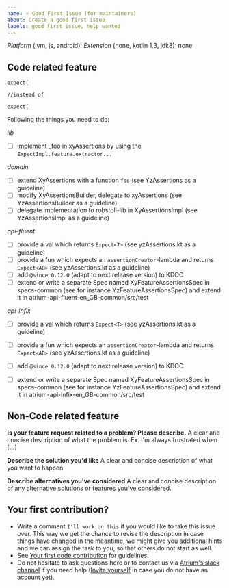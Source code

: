 ```yaml
---
name: ⭐ Good First Issue (for maintainers)
about: Create a good first issue
labels: good first issue, help wanted
---
```

*Platform* (jvm, js, android):
*Extension* (none, kotlin 1.3, jdk8): none

## Code related feature
```
expect(

//instead of

expect(
```

Following the things you need to do:


*lib*
- [ ] implement _foo in xyAssertions by using the `ExpectImpl.feature.extractor...`

*domain*
- [ ] extend XyAssertions with a function `foo` (see YzAssertions as a guideline)
- [ ] modify XyAssertionsBuilder, delegate to xyAssertions (see YzAssertionsBuilder as a guideline)
- [ ] delegate implementation to robstoll-lib in XyAssertionsImpl (see YzAssertionsImpl as a guideline)

*api-fluent*
- [ ] provide a val which returns `Expect<T>` (see yzAssertions.kt as a guideline)
- [ ] provide a fun which expects an `assertionCreator`-lambda and returns `Expect<AB>` (see yzAssertions.kt as a guideline)
- [ ] add `@since 0.12.0` (adapt to next release version) to KDOC
- [ ] extend or write a separate Spec named XyFeatureAssertionsSpec in specs-common (see for instance YzFeatureAssertionsSpec) and extend it in atrium-api-fluent-en_GB-common/src/test

*api-infix*
- [ ] provide a val which returns `Expect<T>` (see yzAssertions.kt as a guideline)
- [ ] provide a fun which expects an `assertionCreator`-lambda and returns `Expect<AB>` (see yzAssertions.kt as a guideline)
- [ ] add `@since 0.12.0` (adapt to next release version) to KDOC
- [ ] extend or write a separate Spec named XyFeatureAssertionsSpec in specs-common (see for instance YzFeatureAssertionsSpec) and extend it in atrium-api-infix-en_GB-common/src/test


## Non-Code related feature
**Is your feature request related to a problem? Please describe.**
A clear and concise description of what the problem is. Ex. I'm always frustrated when [...]

**Describe the solution you'd like**
A clear and concise description of what you want to happen.

**Describe alternatives you've considered**
A clear and concise description of any alternative solutions or features you've considered.

## Your first contribution?
- Write a comment `I'll work on this` if you would like to take this issue over. 
  This way we get the chance to revise the description in case things have changed in the meantime, we might give you additional hints and we can assign the task to you, so that others do not start as well.
- See [Your first code contribution](https://github.com/robstoll/atrium/blob/master/.github/CONTRIBUTING.md#your-first-code-contribution) for guidelines.  
- Do not hesitate to ask questions here or to contact us via [Atrium's slack channel](https://kotlinlang.slack.com/team/U3DE1TXKP) if you need help
  ([Invite yourself](https://slack.kotlinlang.org/) in case you do not have an account yet).
